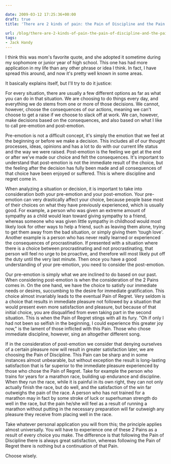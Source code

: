 ```yaml
---

date: 2009-03-12 17:25:36+00:00
draft: true
title: 'There are 2 kinds of pain: the Pain of Discipline and the Pain of Regret'

url: /blog/there-are-2-kinds-of-pain-the-pain-of-discipline-and-the-pain-of-regret
tags:
- Jack Handy
---
```


I think this was mom's favorite quote, and she adopted it sometime during my sophomore or junior year of high school. This one has had more application in my life than any other phrase or idea I think. In fact, I have spread this around, and now it's pretty well known in some areas.




It basically explains itself, but I'll try to do it justice:




For every situation, there are usually a few different options as far as what you can do in that situation. We are choosing to do things every day, and everything we do stems from one or more of those decisions. We cannot, however, choose the consequences of our actions, meaning we can't choose to get a raise if we choose to slack off at work. We can, however, make decisions based on the consequences, and also based on what I like to call pre-emotion and post-emotion.




Pre-emotion is not a difficult concept, it's simply the emotion that we feel at the beginning or before we make a decision. This includes all of our thought processes, ideas, opinions and has a lot to do with our current life status and the way we were raised. Post-emotion is the feeling we get at the end or after we've made our choice and felt the consequences. It's important to understand that post-emotion is not the immediate result of the choice, but the feeling after the decision has fully been made and all consequences of that choice have been enjoyed or suffered. This is where discipline and regret come in.




When analyzing a situation or decision, it is important to take into consideration both your pre-emotion and your post-emotion. Your pre-emotion can very drastically affect your choice, because people base most of their choices on what they have previously experienced, which is usually good. For example, a person who was given an extreme amount of sympathy as a child would lean toward giving sympathy to a friend, whereas someone who was given little sympathy in childhood would most likely look for other ways to help a friend, such as leaving them alone, trying to get them away from the bad situation, or simply giving them 'tough love'. Another example is a person who has never really learned or experienced the consequences of procrastination. If presented with a situation where there is a choice between procrastinating and not procrastinating, that person will feel no urge to be proactive, and therefore will most likely put off the duty until the very last minute. Then once you have a good understanding of your pre-emotion, you need to consider the post-emotion.




Our pre-emotion is simply what we are inclined to do based on our past. When considering post-emotion is when the consideration of the 2 Pains comes in. On the one hand, we have the choice to satisfy our immediate needs or desires, succumbing to the desire for immediate gratification. This choice almost invariably leads to the eventual Pain of Regret. Very seldom is a choice that results in immediate pleasure not followed by a situation that would present even more satisfaction and pleasure, but because of that initial choice, you are disqualified from even taking part in the second situation. This is when the Pain of Regret stings with all its fury. "Oh if only I had not been so selfish in the beginning, I could experience this greater joy now," is the lament of those inflicted with this Pain. Those who chose immediate discipline, however, sing an altogether different song.




If in the consideration of post-emotion we consider that denying ourselves of a certain pleasure now will result in greater satisfaction later, we are choosing the Pain of Discipline. This Pain can be sharp and in some instances almost unbearable, but without exception the result is long-lasting satisfaction that is far superior to the immediate pleasure experienced by those who chose the Pain of Regret. Take for example the person who trains for years for a marathon race, building up endurance and discipline. When they run the race, while it is painful in its own right, they can not only actually finish the race, but do well, and the satisfaction of the win far outweighs the pain of the race. A person who has not trained for a marathon may in fact by some stroke of luck or superhuman strength do well in the race, but the pain he/she will feel as a result of running a marathon without putting in the necessary preparation will far outweigh any pleasure they receive from placing well in the race.




Take whatever personal application you will from this; the principle applies almost universally. You will have to experience one of these 2 Pains as a result of every choice you make. The difference is that following the Pain of Discipline there is always great satisfaction, whereas following the Pain of Regret there is nothing but a continuation of that Pain. 




Choose wisely. 
